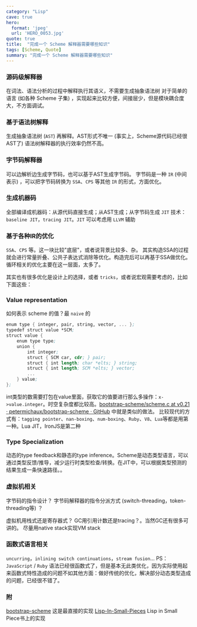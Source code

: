 ```yaml
---
category: "Lisp"
cave: true
hero:
  format: 'jpeg'
  url: 'HERO_0053.jpg'
quote: true
title:  "完成一个 Scheme 解释器需要哪些知识"
tags: [Scheme, Quote]
summary: "完成一个 Scheme 解释器需要哪些知识"
---
```

### 源码级解释器

在词法、语法分析的过程中解释执行其语义，不需要生成抽象语法树
对于简单的语言 (如各种 Scheme 子集) ，实现起来比较方便，间接层少，但是模块耦合度大，不方面调试。

### 基于语法树解释

生成抽象语法树 (`AST`) 再解释。AST形式不唯一 (事实上，Scheme源代码已经很AST了) 语法树解释器的执行效率仍然不高。

### 字节码解释器

可以边解析边生成字节码，也可以基于AST生成字节码。
字节码是一种 `IR` (中间表示) ，可以把字节码转换为 `SSA`、`CPS` 等其他 `IR` 的形式，方面优化。

### 生成机器码

全部编译成机器码：从源代码直接生成；从AST生成；从字节码生成
`JIT` 技术：`baseline JIT`，`tracing JIT`。`JIT` 可以考虑用 `LLVM` 辅助

### 基于各种IR的优化

`SSA`、`CPS` 等。这一块比较"底层"，或者说背景比较多、杂。
其实构造SSA的过程就会进行常量折叠、公共子表达式消除等优化。构造完后可以再基于SSA做优化。
循环相关的优化主要在这一层面，太多了。

其实也有很多优化是设计上的选择，或者 `tricks`，或者说宏观需要考虑的，比如下面这些：

### Value representation

如何表示 scheme 的值？最 `naive` 的

```scm
enum type { integer, pair, string, vector, ... };
typedef struct value *SCM;
struct value {
	enum type type;
	union {
	    int integer;
	    struct { SCM car, cdr; } pair;
	    struct { int length; char *elts; } string;
	    struct { int length; SCM *elts; } vector;
	    ...
    } value;
};
```


int类型的数需要打包在value里面，获取它的值要进行那么多操作：`x->value.integer`。时空复杂度都比较高。[bootstrap-scheme/scheme.c at v0.21 · petermichaux/bootstrap-scheme · GitHub](https://github.com/petermichaux/bootstrap-scheme/blob/v0.21/scheme.c) 中就是类似的做法。
比较现代的方式有：`tagging pointer`、`nan-boxing`、`num-boxing`、`Ruby`、`V8`、`Lua`等都是用第一种。Lua JIT，IronJS是第二种

### Type Specialization
动态的type feedback和静态的type inference。Scheme是动态类型语言，可以通过类型反馈/推导，减少运行时类型检查/转换。在JIT中，可以根据类型预测的结果生成一条快速路径。。

### 虚拟机相关
字节码的指令设计？
字节码解释器的指令分派方式 (switch-threading，token-threading等) ？

虚拟机用栈式还是寄存器式？
GC用引用计数还是tracing？。当然GC还有很多可讲的。
尽量用native stack实现VM stack

### 函数式语言相关
`uncurring`，`inlining switch continuations`，`stream fusion`...
PS：`JavaScript` / `Ruby` 语法已经很函数式了，但是基本无此类优化，因为实际使用起来函数式特性造成的问题不如其他方面：做好传统的优化，解决部分动态类型造成的问题，已经很不错了。

### 附
[bootstrap-scheme](https://github.com/petermichaux/bootstrap-scheme/blob/v0.21/scheme.c) 这是最直接的实现
[Lisp-In-Small-Pieces](https://github.com/appleby/Lisp-In-Small-Pieces)  Lisp in Small Piece书上的实现
